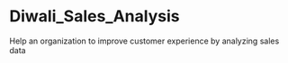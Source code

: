 # Diwali_Sales_Analysis
Help an organization to improve customer experience by analyzing sales data
